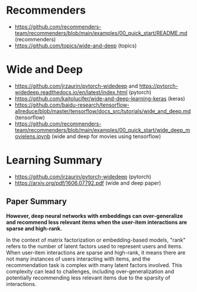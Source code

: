 # Recommenders
* https://github.com/recommenders-team/recommenders/blob/main/examples/00_quick_start/README.md (recommenders)
* https://github.com/topics/wide-and-deep (topics)

# Wide and Deep 
* https://github.com/jrzaurin/pytorch-widedeep and https://pytorch-widedeep.readthedocs.io/en/latest/index.html (pytorch)
* https://github.com/kaitolucifer/wide-and-deep-learning-keras (keras)
* https://github.com/baidu-research/tensorflow-allreduce/blob/master/tensorflow/docs_src/tutorials/wide_and_deep.md (tensorflow)
* https://github.com/recommenders-team/recommenders/blob/main/examples/00_quick_start/wide_deep_movielens.ipynb (wide and deep for movies using tensorflow)

# Learning Summary
* https://github.com/jrzaurin/pytorch-widedeep (pytorch)
* https://arxiv.org/pdf/1606.07792.pdf (wide and deep paper)
## Paper Summary
**However, deep neural networks with embeddings can over-generalize and recommend less relevant items when the user-item interactions are sparse and high-rank.**

In the context of matrix factorization or embedding-based models, "rank" refers to the number of latent factors used to represent users and items. When user-item interactions are sparse and high-rank, it means there are not many instances of users interacting with items, and the recommendation task is complex with many latent factors involved. This complexity can lead to challenges, including over-generalization and potentially recommending less relevant items due to the sparsity of interactions.
  
  
